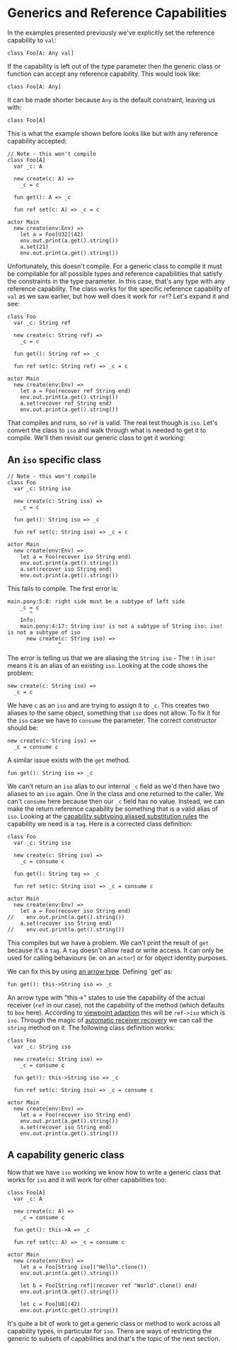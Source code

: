 # Generics and Reference Capabilities

In the examples presented previously we've explicitly set the reference capability to `val`:

```pony
class Foo[A: Any val]
```

If the capability is left out of the type parameter then the generic class or function can accept any reference capability. This would look like:

```pony
class Foo[A: Any]
```

It can be made shorter because `Any` is the default constraint, leaving us with:

```pony
class Foo[A]
```

This is what the example shown before looks like but with any reference capability accepted:

```pony
// Note - this won't compile
class Foo[A]
  var _c: A

  new create(c: A) =>
    _c = c

  fun get(): A => _c

  fun ref set(c: A) => _c = c

actor Main
  new create(env:Env) =>
    let a = Foo[U32](42)
    env.out.print(a.get().string())
    a.set(21)
    env.out.print(a.get().string())
```

Unfortunately, this doesn't compile. For a generic class to compile it must be compilable for all possible types and reference capabilities that satisfy the constraints in the type parameter. In this case, that's any type with any reference capability. The class works for the specific reference capability of `val` as we saw earlier, but how well does it work for `ref`? Let's expand it and see:

```pony
class Foo
  var _c: String ref

  new create(c: String ref) =>
    _c = c

  fun get(): String ref => _c

  fun ref set(c: String ref) => _c = c

actor Main
  new create(env:Env) =>
    let a = Foo(recover ref String end)
    env.out.print(a.get().string())
    a.set(recover ref String end)
    env.out.print(a.get().string())
```

That compiles and runs, so `ref` is valid. The real test though is `iso`. Let's convert the class to `iso` and walk through what is needed to get it to compile. We'll then revisit our generic class to get it working:

## An `iso` specific class

```pony
// Note - this won't compile
class Foo
  var _c: String iso

  new create(c: String iso) =>
    _c = c

  fun get(): String iso => _c

  fun ref set(c: String iso) => _c = c

actor Main
  new create(env:Env) =>
    let a = Foo(recover iso String end)
    env.out.print(a.get().string())
    a.set(recover iso String end)
    env.out.print(a.get().string())
```

This fails to compile. The first error is:

```
main.pony:5:8: right side must be a subtype of left side
    _c = c
       ^
    Info:
    main.pony:4:17: String iso! is not a subtype of String iso: iso! is not a subtype of iso
      new create(c: String iso) =>
                ^
```

The error is telling us that we are aliasing the `String iso` - The `!` in `iso!` means it is an alias of an existing `iso`. Looking at the code shows the problem:

```pony
new create(c: String iso) =>
  _c = c
```

We have `c` as an `iso` and are trying to assign it to `_c`. This creates two aliases to the same object, something that `iso` does not allow. To fix it for the `iso` case we have to `consume` the parameter. The correct constructor should be:

```pony
new create(c: String iso) =>
  _c = consume c
```

A similar issue exists with the `get` method.

```pony
fun get(): String iso => _c
```

We can't return an `iso` alias to our internal `_c` field as we'd then have two aliases to an `iso` again. One in the class and one returned to the caller. We can't `consume` here because then our `_c` field has no value. Instead, we can make the return reference capability be something that is a valid alias of `iso`. Looking at the [capability subtyping aliased substitution rules](../capabilities/capability-subtyping.html) the capability we need is a `tag`. Here is a corrected class definition:

```pony
class Foo
  var _c: String iso

  new create(c: String iso) =>
    _c = consume c

  fun get(): String tag => _c

  fun ref set(c: String iso) => _c = consume c

actor Main
  new create(env:Env) =>
    let a = Foo(recover iso String end)
//    env.out.print(a.get().string())
    a.set(recover iso String end)
//    env.out.print(a.get().string())
```

This compiles but we have a problem. We can't print the result of `get` because it's a `tag`. A `tag` doesn't allow read or write access. It can only be used for calling behaviours (ie. on an `actor`) or for object identity purposes. 

We can fix this by using [an arrow type](../capabilities/arrow-types.html). Defining `get' as:

```pony
fun get(): this->String iso => _c
```

An arrow type with "this->" states to use the capability of the actual receiver (`ref` in our case), not the capability of the method (which defaults to `box` here). According to [viewpoint adaption](../capabilities/combining-capabilities.html) this will be `ref->iso` which is `iso`. Through the magic of [automatic receiver recovery](../capabilities/recovering-capabilities.html) we can call the `string` method on it. The following class definition works:

```pony
class Foo
  var _c: String iso

  new create(c: String iso) =>
    _c = consume c

  fun get(): this->String iso => _c

  fun ref set(c: String iso) => _c = consume c

actor Main
  new create(env:Env) =>
    let a = Foo(recover iso String end)
    env.out.print(a.get().string())
    a.set(recover iso String end)
    env.out.print(a.get().string())
```

## A capability generic class

Now that we have `iso` working we know how to write a generic class that works for `iso` and it will work for other capabilities too:

```pony
class Foo[A]
  var _c: A

  new create(c: A) =>
    _c = consume c

  fun get(): this->A => _c

  fun ref set(c: A) => _c = consume c

actor Main
  new create(env:Env) =>
    let a = Foo[String iso]("Hello".clone())
    env.out.print(a.get().string())

    let b = Foo[String ref](recover ref "World".clone() end)
    env.out.print(b.get().string())

    let c = Foo[U8](42)
    env.out.print(c.get().string())
```

It's quite a bit of work to get a generic class or method to work across all capability types, in particular for `iso`. There are ways of restricting the generic to subsets of capabilities and that's the topic of the next section.
